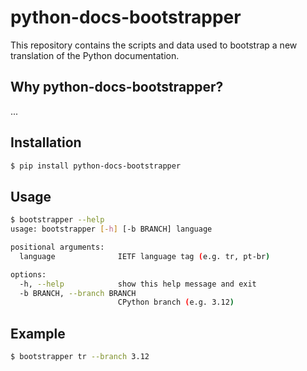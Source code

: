 # python-docs-bootstrapper

This repository contains the scripts and data used to bootstrap a new translation of the Python documentation.

## Why python-docs-bootstrapper?

...

## Installation

```bash
$ pip install python-docs-bootstrapper
```

## Usage

```bash
$ bootstrapper --help
usage: bootstrapper [-h] [-b BRANCH] language

positional arguments:
  language              IETF language tag (e.g. tr, pt-br)

options:
  -h, --help            show this help message and exit
  -b BRANCH, --branch BRANCH
                        CPython branch (e.g. 3.12)
```

## Example

```bash
$ bootstrapper tr --branch 3.12
```

